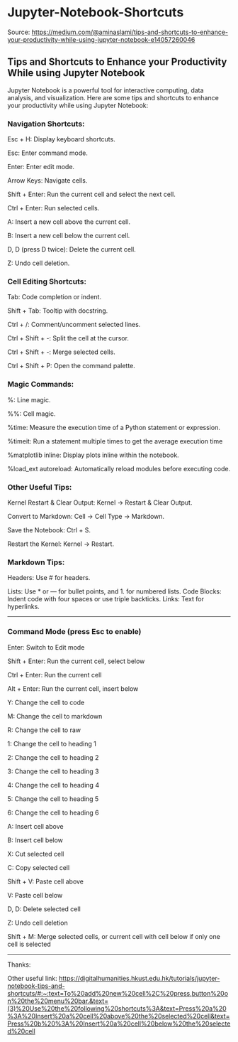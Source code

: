 # Jupyter-Notebook-Shortcuts
Source: https://medium.com/@aminaslami/tips-and-shortcuts-to-enhance-your-productivity-while-using-jupyter-notebook-e14057260046
## Tips and Shortcuts to Enhance your Productivity While using Jupyter Notebook


Jupyter Notebook is a powerful tool for interactive computing, data analysis, and visualization. Here are some tips and shortcuts to enhance your productivity while using Jupyter Notebook:

### Navigation Shortcuts:
Esc + H: Display keyboard shortcuts.

Esc: Enter command mode.

Enter: Enter edit mode.

Arrow Keys: Navigate cells.

Shift + Enter: Run the current cell and select the next cell.

Ctrl + Enter: Run selected cells.

A: Insert a new cell above the current cell.

B: Insert a new cell below the current cell.

D, D (press D twice): Delete the current cell.

Z: Undo cell deletion.


### Cell Editing Shortcuts:
Tab: Code completion or indent.

Shift + Tab: Tooltip with docstring.

Ctrl + /: Comment/uncomment selected lines.

Ctrl + Shift + -: Split the cell at the cursor.

Ctrl + Shift + -: Merge selected cells.

Ctrl + Shift + P: Open the command palette.

### Magic Commands:
%: Line magic.

%%: Cell magic.

%time: Measure the execution time of a Python statement or expression.

%timeit: Run a statement multiple times to get the average execution time

%matplotlib inline: Display plots inline within the notebook.

%load_ext autoreload: Automatically reload modules before executing code.


### Other Useful Tips:
Kernel Restart & Clear Output: Kernel -> Restart & Clear Output.

Convert to Markdown: Cell -> Cell Type -> Markdown.

Save the Notebook: Ctrl + S.

Restart the Kernel: Kernel -> Restart.


### Markdown Tips:
Headers: Use # for headers.

Lists: Use * or — for bullet points, and 1. for numbered lists.
Code Blocks: Indent code with four spaces or use triple backticks.
Links: Text for hyperlinks.

-----------------------------------------------------------------------------------------
### Command Mode (press Esc to enable)

Enter: Switch to Edit mode

Shift + Enter: Run the current cell, select below

Ctrl + Enter: Run the current cell

Alt + Enter: Run the current cell, insert below

Y: Change the cell to code

M: Change the cell to markdown

R: Change the cell to raw

1: Change the cell to heading 1

2: Change the cell to heading 2

3: Change the cell to heading 3

4: Change the cell to heading 4

5: Change the cell to heading 5

6: Change the cell to heading 6

A: Insert cell above

B: Insert cell below

X: Cut selected cell

C: Copy selected cell

Shift + V: Paste cell above

V: Paste cell below

D, D: Delete selected cell

Z: Undo cell deletion

Shift + M: Merge selected cells, or current cell with cell below if only one cell is selected

-----------------------------------------------------------------------------------------
Thanks:

Other useful link: https://digitalhumanities.hkust.edu.hk/tutorials/jupyter-notebook-tips-and-shortcuts/#:~:text=To%20add%20new%20cell%2C%20press,button%20on%20the%20menu%20bar.&text=(3)%20Use%20the%20following%20shortcuts%3A&text=Press%20a%20%3A%20Insert%20a%20cell%20above%20the%20selected%20cell&text=Press%20b%20%3A%20Insert%20a%20cell%20below%20the%20selected%20cell
